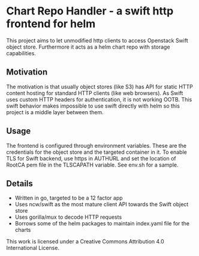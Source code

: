 # Chart Repo Handler - a swift http frontend for helm
This project aims to let unmodified http clients to access Openstack Swift object store.
Furthermore it acts as a helm chart repo with storage capabilities.

## Motivation
The motivation is that usually object stores (like S3) has API for static HTTP content hosting for standard HTTP clients (like web browsers). As Swift uses custom HTTP headers for authentication, it is not working OOTB.
This swift behavior makes impossible to use swift directly with helm so this project is a middle layer between them.

## Usage
The frontend is configured through environment variables. These are the credentials for the object store and the targeted container in it.
To enable TLS for Swift backend, use https in AUTHURL and set the location of RootCA pem file in the TLSCAPATH variable.
See env.sh for a sample.


## Details
* Written in go, targeted to be a 12 factor app
* Uses ncw/swift as the most mature client API towards the Swift object store
* Uses gorilla/mux to decode HTTP requests
* Borrows some of the helm packages to maintain index.yaml file for the charts


This work is licensed under a Creative Commons Attribution 4.0 International License.
